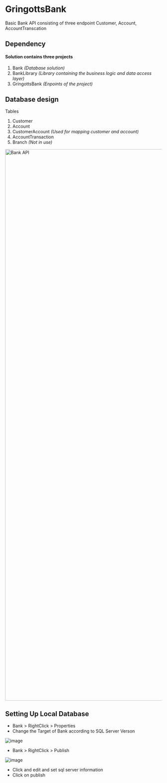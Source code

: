 # GringottsBank

Basic Bank API consisting of three endpoint Customer, Account, AccountTranscation

## Dependency


#### Solution contains three projects
1. Bank *(Database solution)*
2. BankLibrary *(Library containing the business logic and data access layer)*
3. GringottsBank *(Enpoints of the project)*

## Database design
Tables
1. Customer
2. Account
3. CustomerAccount *(Used for mapping customer and account)*
4. AccountTransaction
5. Branch *(Not in use)*


<img width="1768" alt="Bank API" src="https://user-images.githubusercontent.com/31583515/154401038-920feabc-7c13-4bc2-a20e-7f13351faac6.png">

## Setting Up Local Database
* Bank > RightClick > Properties
* Change the Target of Bank according to SQL Server Verson

![image](https://user-images.githubusercontent.com/31583515/155271492-d6ec7094-b587-4e3c-ba1d-bd21e8b8bb2d.png)

* Bank > RightClick > Publish

![image](https://user-images.githubusercontent.com/31583515/155271878-c856555d-6e0f-4b3b-ab80-7b89c678c484.png)

  * Click and edit and set sql server information
* Click on publish
